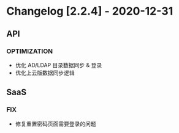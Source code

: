 <!-- generated by script, do not modify it manually -->
# Changelog [2.2.4] - 2020-12-31

## API

### OPTIMIZATION

- 优化 AD/LDAP 目录数据同步 &amp; 登录
- 优化上云版数据同步逻辑

## SaaS

### FIX

- 修复重置密码页面需要登录的问题
